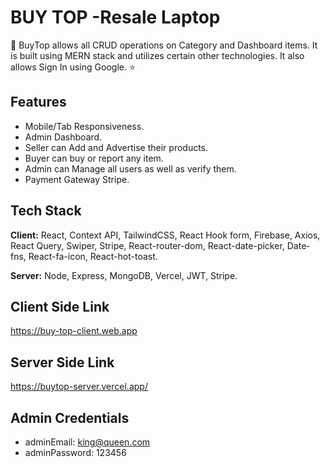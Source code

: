 
# BUY TOP -Resale Laptop

🍔  BuyTop allows all CRUD operations on Category and Dashboard items. It is built using MERN stack and utilizes certain other technologies. It also allows Sign In using Google. ⭐



## Features

- Mobile/Tab Responsiveness.
- Admin Dashboard.
- Seller can Add and Advertise their products.
- Buyer can buy or report any item.
- Admin can Manage all users as well as verify them.
- Payment Gateway Stripe.


## Tech Stack

**Client:** React, Context API, TailwindCSS, React Hook form, Firebase, Axios, React Query, Swiper, Stripe, React-router-dom, React-date-picker, Date-fns, React-fa-icon, React-hot-toast.

**Server:** Node, Express, MongoDB, Vercel, JWT, Stripe.


## Client Side Link

https://buy-top-client.web.app

## Server Side Link

https://buytop-server.vercel.app/

## Admin Credentials

- adminEmail: king@queen.com
- adminPassword: 123456



